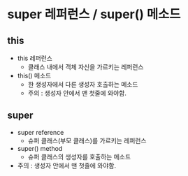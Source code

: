 # super 레퍼런스 / super() 메소드

## this

- this 레퍼런스
    - 클래스 내에서 객체 자신을 가르키는 레퍼런스
- this() 메소드
    - 한 생성자에서 다른 생성자 호출하는 메소드
    - 주의 : 생성자 안에서 맨 첫줄에 와야함.

## super

- super reference
    - 슈퍼 클래스(부모 클래스)를 가르키는 레퍼런스
- super() method
    - 슈퍼 클래스의 생성자를 호출하는 메소드
- 주의 : 생성자 안에서 맨 첫줄에 와야함.
